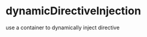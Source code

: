 dynamicDirectiveInjection
=========================

use a container to dynamically inject directive
